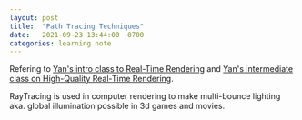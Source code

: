 ```yaml
---
layout: post
title:  "Path Tracing Techniques"
date:   2021-09-23 13:44:00 -0700
categories: learning note
---
```

Refering to [Yan's intro class to Real-Time Rendering][Game101-Class] and [Yan's intermediate class on High-Quality Real-Time Rendering][Game202-Class].

RayTracing is used in computer rendering to make multi-bounce lighting aka. global illumination possible in 3d games and movies. 

[Game101-Class]: https://sites.cs.ucsb.edu/~lingqi/teaching/games101.html
[Game202-Class]: https://sites.cs.ucsb.edu/~lingqi/teaching/games202.html
[Game101-Class-13]: https://sites.cs.ucsb.edu/~lingqi/teaching/resources/GAMES101_Lecture_13.pdf
[Game101-Class-14]: https://sites.cs.ucsb.edu/~lingqi/teaching/resources/GAMES101_Lecture_14.pdf
[Game101-Class-15]: https://sites.cs.ucsb.edu/~lingqi/teaching/resources/GAMES101_Lecture_15.pdf
[Game101-Class-16]: https://sites.cs.ucsb.edu/~lingqi/teaching/resources/GAMES101_Lecture_16.pdf